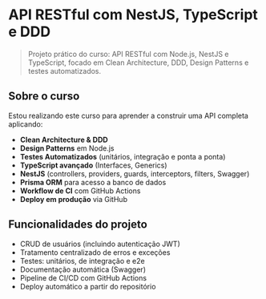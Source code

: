 # API RESTful com NestJS, TypeScript e DDD

> Projeto prático do curso: API RESTful com Node.js, NestJS e TypeScript, focado em Clean Architecture, DDD, Design Patterns e testes automatizados.

## Sobre o curso

Estou realizando este curso para aprender a construir uma API completa aplicando:

- **Clean Architecture & DDD**
- **Design Patterns** em Node.js
- **Testes Automatizados** (unitários, integração e ponta a ponta)
- **TypeScript avançado** (Interfaces, Generics)
- **NestJS** (controllers, providers, guards, interceptors, filters, Swagger)
- **Prisma ORM** para acesso a banco de dados
- **Workflow de CI** com GitHub Actions
- **Deploy em produção** via GitHub

## Funcionalidades do projeto

- CRUD de usuários (incluindo autenticação JWT)
- Tratamento centralizado de erros e exceções
- Testes: unitários, de integração e e2e
- Documentação automática (Swagger)
- Pipeline de CI/CD com GitHub Actions
- Deploy automático a partir do repositório
